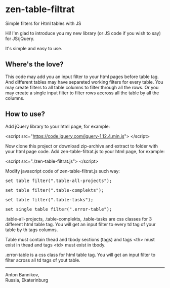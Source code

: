 # zen-table-filtrat
Simple filters for Html tables with JS

Hi! I'm glad to introduce you my new library (or JS code if you wish to say) for JS/jQuery.

It's simple and easy to use.

<h2>Where's the love?</h2>

This code may add you an input filter to your html pages before table tag. And different tables may have separeted working filters for every table.
You may create filters to all table columns to filter through all the rows. Or you may create a single input filter to filter rows accross all the table by all the columns.
 
<h2>How to use?</h2>

Add jQuery library to your html page, for example:

&lt;script src="https://code.jquery.com/jquery-1.12.4.min.js"&gt; &lt;/script&gt;

Now clone this project or download zip-archive and extract to folder with your html page code.
Add zen-table-filtrat.js to your html page, for example:

&lt;script src="./zen-table-filtrat.js"&gt; &lt;/script&gt;

Modify javascript code of zen-table-filtrat.js such way:

<pre>set_table_filter(".table-all-projects");</pre>
<pre>set_table_filter(".table-complekts");</pre>
<pre>set_table_filter(".table-tasks");</pre>
<pre>set_single_table_filter(".error-table");</pre>

.table-all-projects, .table-complekts, .table-tasks are css classes for 3 different html table tag. You will get an input filter to every td tag of your table by th tags columns.

Table must contain thead and tbody sections (tags) and tags &lt;th&gt; must exist in thead and tags &lt;td&gt; must exist in tbody. 

.error-table is a css class for html table tag. You will get an input filter to filter across all td tags of yout table.

---
Anton Bannikov,<br>
Russia, Ekaterinburg
